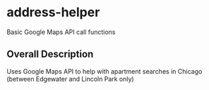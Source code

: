 # address-helper
Basic Google Maps API call functions

## Overall Description

Uses Google Maps API to help with apartment searches in Chicago (between Edgewater and Lincoln Park only)
